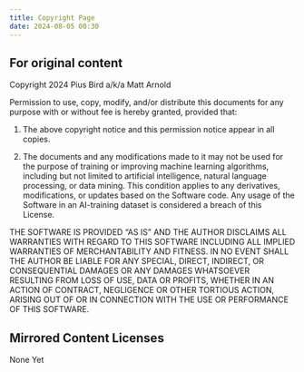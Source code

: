 ```yaml
---
title: Copyright Page
date: 2024-08-05 00:30
---
```


## For original content

Copyright 2024 Pius Bird a/k/a Matt Arnold

Permission to use, copy, modify, and/or distribute this documents for any purpose with or without fee is hereby granted,
provided that:

1. The above copyright notice and this permission notice appear in all copies.

2. The documents and any modifications made to it may not be used for the purpose of training or improving machine learning algorithms,
including but not limited to artificial intelligence, natural language processing, or data mining. This condition applies to any derivatives,
modifications, or updates based on the Software code. Any usage of the Software in an AI-training dataset is considered a breach of this License.

THE SOFTWARE IS PROVIDED “AS IS” AND THE AUTHOR DISCLAIMS ALL WARRANTIES WITH REGARD TO THIS SOFTWARE INCLUDING
ALL IMPLIED WARRANTIES OF MERCHANTABILITY AND FITNESS. IN NO EVENT SHALL THE AUTHOR BE LIABLE FOR ANY SPECIAL, DIRECT, INDIRECT,
OR CONSEQUENTIAL DAMAGES OR ANY DAMAGES WHATSOEVER RESULTING FROM LOSS OF USE, DATA OR PROFITS, WHETHER IN AN ACTION OF CONTRACT,
NEGLIGENCE OR OTHER TORTIOUS ACTION, ARISING OUT OF OR IN CONNECTION WITH THE USE OR PERFORMANCE OF THIS SOFTWARE.

## Mirrored Content Licenses 

None Yet